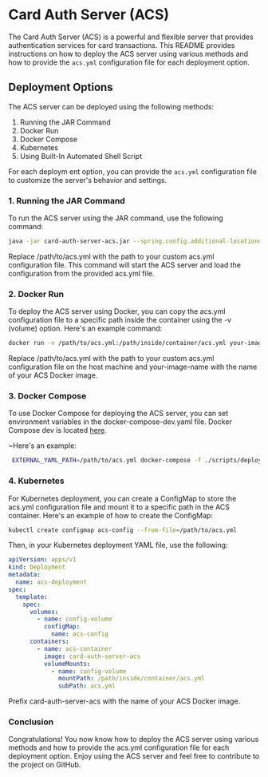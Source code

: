 # Card Auth Server (ACS)

The Card Auth Server (ACS) is a powerful and flexible server that provides authentication services for card transactions. This README provides instructions on how to deploy the ACS server using various methods and how to provide the `acs.yml` configuration file for each deployment option.

## Deployment Options

The ACS server can be deployed using the following methods:

1. Running the JAR Command
2. Docker Run
3. Docker Compose
4. Kubernetes
5. Using Built-In Automated Shell Script

For each deploym    ent option, you can provide the `acs.yml` configuration file to customize the server's behavior and settings.

### 1. Running the JAR Command

To run the ACS server using the JAR command, use the following command:

```bash
java -jar card-auth-server-acs.jar --spring.config.additional-location=/path/to/acs.yml
```

Replace /path/to/acs.yml with the path to your custom acs.yml configuration file. This command will start the ACS server and load the configuration from the provided acs.yml file.

### 2. Docker Run
To deploy the ACS server using Docker, you can copy the acs.yml configuration file to a specific path inside the container using the -v (volume) option. Here's an example command:

```bash
docker run -v /path/to/acs.yml:/path/inside/container/acs.yml your-image-name
```

Replace /path/to/acs.yml with the path to your custom acs.yml configuration file on the host machine and your-image-name with the name of your ACS Docker image.

### 3. Docker Compose

To use Docker Compose for deploying the ACS server, you can set environment variables in the docker-compose-dev.yaml file. Docker Compose dev is located [here](https://github.com/razorpay/card-auth-server/blob/master/scripts/deployment/dockerconf/card-auth-server-acs/docker-compose-dev.yaml).

~Here's an example:
```bash
 EXTERNAL_YAML_PATH=/path/to/acs.yml docker-compose -f ./scripts/deployment/dockerconf/card-auth-server-acs/docker-compose-dev.yaml up -d
 ```

### 4. Kubernetes

For Kubernetes deployment, you can create a ConfigMap to store the acs.yml configuration file and mount it to a specific path in the ACS container. Here's an example of how to create the ConfigMap:
```bash
kubectl create configmap acs-config --from-file=/path/to/acs.yml
```
Then, in your Kubernetes deployment YAML file, use the following:
```yaml
apiVersion: apps/v1
kind: Deployment
metadata:
  name: acs-deployment
spec:
  template:
    spec:
      volumes:
        - name: config-volume
          configMap:
            name: acs-config
      containers:
        - name: acs-container
          image: card-auth-server-acs
          volumeMounts:
            - name: config-volume
              mountPath: /path/inside/container/acs.yml
              subPath: acs.yml

```
Prefix card-auth-server-acs with the name of your ACS Docker image.

### Conclusion
Congratulations! You now know how to deploy the ACS server using various methods and how to provide the acs.yml configuration file for each deployment option. Enjoy using the ACS server and feel free to contribute to the project on GitHub.

